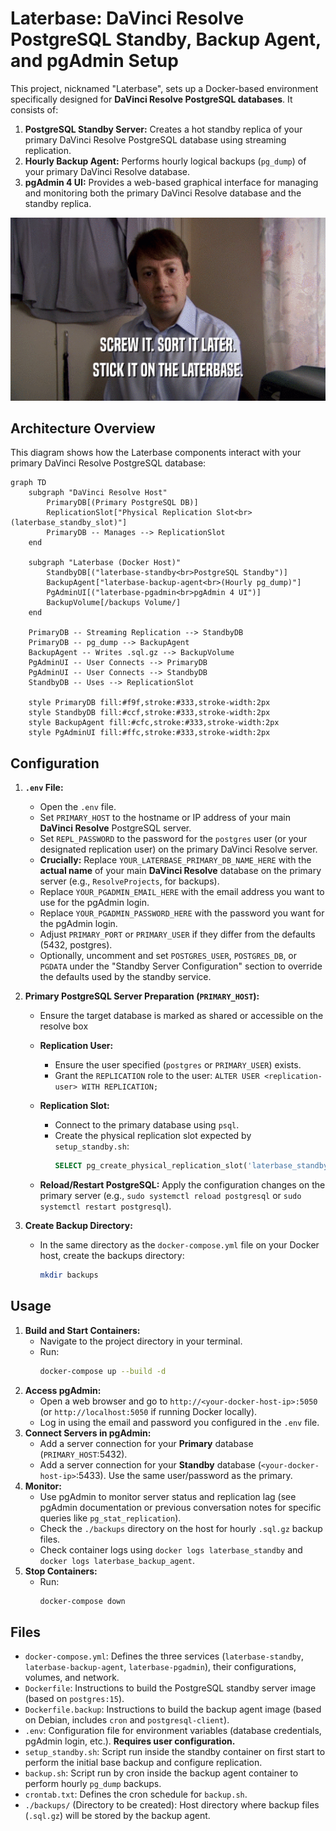 # Laterbase: DaVinci Resolve PostgreSQL Standby, Backup Agent, and pgAdmin Setup

This project, nicknamed "Laterbase", sets up a Docker-based environment specifically designed for **DaVinci Resolve PostgreSQL databases**. It consists of:

1.  **PostgreSQL Standby Server:** Creates a hot standby replica of your primary DaVinci Resolve PostgreSQL database using streaming replication.
2.  **Hourly Backup Agent:** Performs hourly logical backups (`pg_dump`) of your primary DaVinci Resolve database.
3.  **pgAdmin 4 UI:** Provides a web-based graphical interface for managing and monitoring both the primary DaVinci Resolve database and the standby replica.

<p align="center">
  <img src="readme/laterbase.gif" alt="Jonson From the Peepshow saying Screw it, Sort it Later Stick it on the Laterbase">
</p>

## Architecture Overview

This diagram shows how the Laterbase components interact with your primary DaVinci Resolve PostgreSQL database:

```mermaid
graph TD
    subgraph "DaVinci Resolve Host"
        PrimaryDB[(Primary PostgreSQL DB)]
        ReplicationSlot["Physical Replication Slot<br>(laterbase_standby_slot)"]
        PrimaryDB -- Manages --> ReplicationSlot
    end

    subgraph "Laterbase (Docker Host)"
        StandbyDB[("laterbase-standby<br>PostgreSQL Standby")]
        BackupAgent["laterbase-backup-agent<br>(Hourly pg_dump)"]
        PgAdminUI[("laterbase-pgadmin<br>pgAdmin 4 UI")]
        BackupVolume[/backups Volume/]
    end

    PrimaryDB -- Streaming Replication --> StandbyDB
    PrimaryDB -- pg_dump --> BackupAgent
    BackupAgent -- Writes .sql.gz --> BackupVolume
    PgAdminUI -- User Connects --> PrimaryDB
    PgAdminUI -- User Connects --> StandbyDB
    StandbyDB -- Uses --> ReplicationSlot

    style PrimaryDB fill:#f9f,stroke:#333,stroke-width:2px
    style StandbyDB fill:#ccf,stroke:#333,stroke-width:2px
    style BackupAgent fill:#cfc,stroke:#333,stroke-width:2px
    style PgAdminUI fill:#ffc,stroke:#333,stroke-width:2px
```

## Configuration
1.  **`.env` File:**
    *   Open the `.env` file.
    *   Set `PRIMARY_HOST` to the hostname or IP address of your main **DaVinci Resolve** PostgreSQL server.
    *   Set `REPL_PASSWORD` to the password for the `postgres` user (or your designated replication user) on the primary DaVinci Resolve server.
    *   **Crucially:** Replace `YOUR_LATERBASE_PRIMARY_DB_NAME_HERE` with the **actual name** of your main **DaVinci Resolve** database on the primary server (e.g., `ResolveProjects`, for backups).
    *   Replace `YOUR_PGADMIN_EMAIL_HERE` with the email address you want to use for the pgAdmin login.
    *   Replace `YOUR_PGADMIN_PASSWORD_HERE` with the password you want for the pgAdmin login.
    *   Adjust `PRIMARY_PORT` or `PRIMARY_USER` if they differ from the defaults (5432, postgres).
    *   Optionally, uncomment and set `POSTGRES_USER`, `POSTGRES_DB`, or `PGDATA` under the "Standby Server Configuration" section to override the defaults used by the standby service.

2.  **Primary PostgreSQL Server Preparation (`PRIMARY_HOST`):**
    * Ensure the target database is marked as shared or accessible on the resolve box

    *   **Replication User:**
        *   Ensure the user specified (`postgres` or `PRIMARY_USER`) exists.
        *   Grant the `REPLICATION` role to the user: `ALTER USER <replication-user> WITH REPLICATION;`
    *   **Replication Slot:**
        *   Connect to the primary database using `psql`.
        *   Create the physical replication slot expected by `setup_standby.sh`:
            ```sql
            SELECT pg_create_physical_replication_slot('laterbase_standby_slot');
            ```
    *   **Reload/Restart PostgreSQL:** Apply the configuration changes on the primary server (e.g., `sudo systemctl reload postgresql` or `sudo systemctl restart postgresql`).

3.  **Create Backup Directory:**
    *   In the same directory as the `docker-compose.yml` file on your Docker host, create the backups directory:
        ```bash
        mkdir backups
        ```

## Usage

1.  **Build and Start Containers:**
    *   Navigate to the project directory in your terminal.
    *   Run:
        ```bash
        docker-compose up --build -d
        ```
2.  **Access pgAdmin:**
    *   Open a web browser and go to `http://<your-docker-host-ip>:5050` (or `http://localhost:5050` if running Docker locally).
    *   Log in using the email and password you configured in the `.env` file.
3.  **Connect Servers in pgAdmin:**
    *   Add a server connection for your **Primary** database (`PRIMARY_HOST`:5432).
    *   Add a server connection for your **Standby** database (`<your-docker-host-ip>`:5433). Use the same user/password as the primary.
4.  **Monitor:**
    *   Use pgAdmin to monitor server status and replication lag (see pgAdmin documentation or previous conversation notes for specific queries like `pg_stat_replication`).
    *   Check the `./backups` directory on the host for hourly `.sql.gz` backup files.
    *   Check container logs using `docker logs laterbase_standby` and `docker logs laterbase_backup_agent`.
5.  **Stop Containers:**
    *   Run:
        ```bash
        docker-compose down

## Files

*   `docker-compose.yml`: Defines the three services (`laterbase-standby`, `laterbase-backup-agent`, `laterbase-pgadmin`), their configurations, volumes, and network.
*   `Dockerfile`: Instructions to build the PostgreSQL standby server image (based on `postgres:15`).
*   `Dockerfile.backup`: Instructions to build the backup agent image (based on Debian, includes `cron` and `postgresql-client`).
*   `.env`: Configuration file for environment variables (database credentials, pgAdmin login, etc.). **Requires user configuration.**
*   `setup_standby.sh`: Script run inside the standby container on first start to perform the initial base backup and configure replication.
*   `backup.sh`: Script run by cron inside the backup agent container to perform hourly `pg_dump` backups.
*   `crontab.txt`: Defines the cron schedule for `backup.sh`.
*   `./backups/` (Directory to be created): Host directory where backup files (`.sql.gz`) will be stored by the backup agent.

